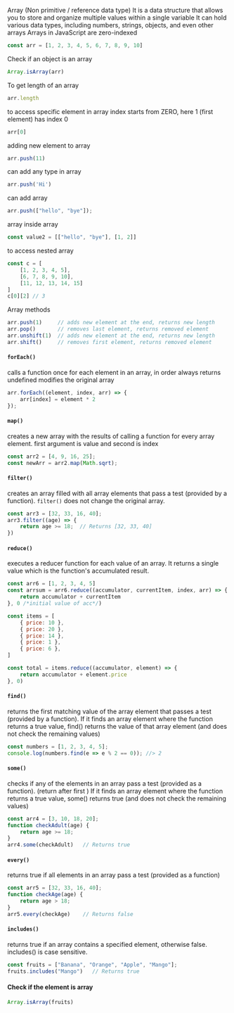 Array (Non primitive / reference data type)
It is a data structure that allows you to store and organize multiple values within a single variable
It can hold various data types, including numbers, strings, objects, and even other arrays
Arrays in JavaScript are zero-indexed

```js
const arr = [1, 2, 3, 4, 5, 6, 7, 8, 9, 10]
```

Check if an object is an array

```js
Array.isArray(arr)
```

To get length of an array

```js
arr.length
```

to access specific element in array
index starts from ZERO, here 1 (first element) has index 0

```js
arr[0]
```

adding new element to array

```js
arr.push(11)
```

can add any type in array

```js
arr.push('Hi')
```

can add array

```js
arr.push(["hello", "bye"]);
```

array inside array

```js
const value2 = [["hello", "bye"], [1, 2]]
```

to access nested array

```js
const c = [
    [1, 2, 3, 4, 5],
    [6, 7, 8, 9, 10],
    [11, 12, 13, 14, 15]
]
c[0][2] // 3
```

Array methods
```js
arr.push(1)     // adds new element at the end, returns new length
arr.pop()       // removes last element, returns removed element
arr.unshift(1)  // adds new element at the end, returns new length
arr.shift()     // removes first element, returns removed element
```

#### `forEach()`
calls a function once for each element in an array, in order
always returns undefined
modifies the original array
```js
arr.forEach((element, index, arr) => {
    arr[index] = element * 2
});
```

#### `map()`
creates a new array with the results of calling a function for every array element.
first argument is value and second is index

```js
const arr2 = [4, 9, 16, 25];
const newArr = arr2.map(Math.sqrt);
```

#### `filter()`
creates an array filled with all array elements that pass a test (provided by a function).
`filter()` does not change the original array.

```js
const arr3 = [32, 33, 16, 40];
arr3.filter((age) => {
    return age >= 18;  // Returns [32, 33, 40]
})
```

#### `reduce()`
executes a reducer function for each value of an array. It  returns a single value which is the function's accumulated result.

```js
const arr6 = [1, 2, 3, 4, 5]
const arrsum = arr6.reduce((accumulator, currentItem, index, arr) => {
    return accumulator + currentItem
}, 0 /*initial value of acc*/)
```

```js
const items = [
    { price: 10 },
    { price: 20 },
    { price: 14 },
    { price: 1 },
    { price: 6 },
]

const total = items.reduce((accumulator, element) => {
    return accumulator + element.price
}, 0)
```

#### `find()`
returns the first matching value of the array element that passes a test (provided by a function). 
If it finds an array element where the function returns a true value, find() returns the value of that array element (and does not check the remaining values)

```js
const numbers = [1, 2, 3, 4, 5];
console.log(numbers.find(e => e % 2 == 0)); //> 2
```

#### `some()`
checks if any of the elements in an array pass a test (provided as a function). (return after first )
If it finds an array element where the function returns a true value, some() returns true (and does not check the remaining values)

```js
const arr4 = [3, 10, 18, 20];
function checkAdult(age) {
    return age >= 18;
}
arr4.some(checkAdult)   // Returns true
```

#### `every()`
returns true if all elements in an array pass a test (provided as a function)

```js
const arr5 = [32, 33, 16, 40];
function checkAge(age) {
    return age > 18;
}
arr5.every(checkAge)    // Returns false
```

#### `includes()`
returns true if an array contains a specified element, otherwise false.
includes() is case sensitive.

```js
const fruits = ["Banana", "Orange", "Apple", "Mango"];
fruits.includes("Mango")   // Returns true
```

#### Check if the element is array

```js
Array.isArray(fruits)
```